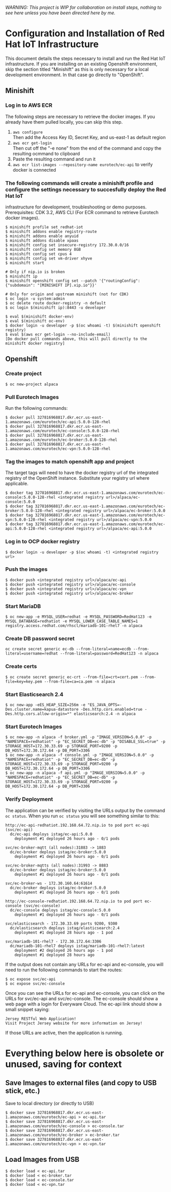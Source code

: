 *WARNING: This project is WIP for collaboration on install steps, nothing to see here unless you have been directed here by me.*

# Configuration and Installation of Red Hat IoT Infrastructure
This document details the steps necessary to install and run the Red Hat IoT infrastructure. If you are installing on an existing Openshift
environment, skip the section titled "Minishift" as this is only necessary for a local development environment. In that case go directly to "OpenShift".

## Minishift

### Log in to AWS ECR
The following steps are necessary to retrieve the docker images. If you already have them pulled locally, you can skip this step.
1. `aws configure`  
Then add the Access Key ID, Secret Key, and us-east-1 as default region
2. `aws ecr get-login`  
Then cut off the "-e none" from the end of the command and copy the resulting ocmmand to clipboard
3. Paste the resulting command and run it
4. `aws ecr list-images --repository-name eurotech/ec-api` to verify docker is connected

### The following commands will create a minishift profile and configure the settings necessary to succesfully deploy the Red Hat IoT 
infrastructure for development, troubleshooting or demo purposes.  
Prerequisites: CDK 3.2, AWS CLI (For ECR command to retrieve Eurotech docker images).

```
$ minishift profile set redhat-iot
$ minishift addons enable registry-route
$ minishift addons enable anyuid
$ minishift addons disable xpaas
$ minishift config set insecure-registry 172.30.0.0/16
$ minishift config set memory 8GB
$ minishift config set cpus 4
$ minishift config set vm-driver xhyve
$ minishift start

# Only if nip.io is broken
$ minishift ip
$ minishift openshift config set --patch '{"routingConfig": {"subdomain": "[MINISHIFT IP].xip.io"}}'

# Only for origin and upstream minishift (not for CDK)
$ oc login -u system:admin
$ oc delete route docker-registry -n default
$ oc login $(minishift ip):8443 -u developer

$ eval $(minishift docker-env)
$ eval $(minishift oc-env)
$ docker login -u developer -p $(oc whoami -t) $(minishift openshift registry)
$ eval $(aws ecr get-login --no-include-email)
[Do docker pull commands above, this will pull directly to the minishift docker registry]
```

## Openshift
### Create project  
```
$ oc new-project alpaca
```

### Pull Eurotech Images
Run the following commands:  
```
$ docker pull 327816968817.dkr.ecr.us-east-1.amazonaws.com/eurotech/ec-api:5.0.0-128-rhel
$ docker pull 327816968817.dkr.ecr.us-east-1.amazonaws.com/eurotech/ec-console:5.0.0-128-rhel
$ docker pull 327816968817.dkr.ecr.us-east-1.amazonaws.com/eurotech/ec-broker:5.0.0-128-rhel
$ docker pull 327816968817.dkr.ecr.us-east-1.amazonaws.com/eurotech/ec-vpn:5.0.0-128-rhel  
```

### Tag the images to match openshift app and project
The target tags will need to have the docker registry url of the integrated registry of the OpenShift instance. Substitute your registry url where applicable.
```
$ docker tag 327816968817.dkr.ecr.us-east-1.amazonaws.com/eurotech/ec-console:5.0.0-128-rhel <integrated registry url>/alpaca/ec-console:5.0.0
$ docker tag 327816968817.dkr.ecr.us-east-1.amazonaws.com/eurotech/ec-broker:5.0.0-128-rhel <integrated registry url>/alpaca/ec-broker:5.0.0
$ docker tag 327816968817.dkr.ecr.us-east-1.amazonaws.com/eurotech/ec-vpn:5.0.0-128-rhel <integrated registry url>/alpaca/ec-vpn:5.0.0
$ docker tag 327816968817.dkr.ecr.us-east-1.amazonaws.com/eurotech/ec-api:5.0.0-128-rhel <integrated registry url>/alpaca/ec-api:5.0.0
```

### Log in to OCP docker registry
```
$ docker login -u developer -p $(oc whoami -t) <integrated registry url>
```

### Push the images
```
$ docker push <integrated registry url>/alpaca/ec-api
$ docker push <integrated registry url>/alpaca/ec-console
$ docker push <integrated registry url>/alpaca/ec-vpn
$ docker push <integrated registry url>/alpaca/ec-broker
```

### Start MariaDB
```
$ oc new-app -e MYSQL_USER=redhat -e MYSQL_PASSWORD=RedHat123 -e MYSQL_DATABASE=redhatiot -e MYSQL_LOWER_CASE_TABLE_NAMES=1 registry.access.redhat.com/rhscl/mariadb-101-rhel7 -n alpaca
```

### Create DB password secret
```
oc create secret generic ec-db --from-literal=name=ecdb --from-literal=username=redhat --from-literal=password=RedHat123 -n alpaca
```

### Create certs
```
$ oc create secret generic ec-crt --from-file=crt=cert.pem --from-file=key=key.pem --from-file=ca=ca.pem -n alpaca
```

### Start Elasticsearch 2.4
```
$ oc new-app -eES_HEAP_SIZE=256m -e "ES_JAVA_OPTS=-Des.cluster.name=kapua-datastore -Des.http.cors.enabled=true -Des.http.cors.allow-origin=*" elasticsearch:2.4 -n alpaca
```


### Start Eurotech Images


```
$ oc new-app -n alpaca -f broker.yml -p "IMAGE_VERSION=5.0.0" -p "NAMESPACE=redhatiot" -p "EC_SECRET_DB=ec-db" -p "DISABLE_SSL=true" -p STORAGE_HOST=172.30.33.69 -p STORAGE_PORT=9200 -p DB_HOST=172.30.172.64 -p DB_PORT=3306
$ oc new-app -n alpaca -f console.yml -p "IMAGE_VERSION=5.0.0" -p "NAMESPACE=redhatiot" -p "EC_SECRET_DB=ec-db" -p STORAGE_HOST=172.30.33.69 -p STORAGE_PORT=9200 -p DB_HOST=172.30.172.64 -p DB_PORT=3306
$ oc new-app -n alpaca -f api.yml -p "IMAGE_VERSION=5.0.0" -p "NAMESPACE=redhatiot" -p "EC_SECRET_DB=ec-db" -p STORAGE_HOST=172.30.33.69 -p STORAGE_PORT=9200 -p DB_HOST=172.30.172.64 -p DB_PORT=3306
```

### Verify Deployment
The application can be verified by visiting the URLs output by the command `oc status`. When you run `oc status` you will see something similar to this:
```
http://ec-api-redhatiot.192.168.64.72.nip.io to pod port ec-api (svc/ec-api)
  dc/ec-api deploys istag/ec-api:5.0.0
    deployment #1 deployed 26 hours ago - 0/1 pods

svc/ec-broker-mqtt (all nodes):31883 -> 1883
  dc/ec-broker deploys istag/ec-broker:5.0.0
    deployment #1 deployed 26 hours ago - 0/1 pods

svc/ec-broker-mqtts (all nodes):31993 -> 8883
  dc/ec-broker deploys istag/ec-broker:5.0.0
    deployment #1 deployed 26 hours ago - 0/1 pods

svc/ec-broker-ws - 172.30.160.64:61614
  dc/ec-broker deploys istag/ec-broker:5.0.0
    deployment #1 deployed 26 hours ago - 0/1 pods

http://ec-console-redhatiot.192.168.64.72.nip.io to pod port ec-console (svc/ec-console)
  dc/ec-console deploys istag/ec-console:5.0.0
    deployment #1 deployed 26 hours ago - 0/1 pods

svc/elasticsearch - 172.30.33.69 ports 9200, 9300
  dc/elasticsearch deploys istag/elasticsearch:2.4
    deployment #1 deployed 28 hours ago - 1 pod

svc/mariadb-101-rhel7 - 172.30.172.64:3306
  dc/mariadb-101-rhel7 deploys istag/mariadb-101-rhel7:latest
    deployment #2 deployed 26 hours ago - 1 pod
    deployment #1 deployed 28 hours ago
```
If the output does not contain any URLs for ec-api and ec-console, you will need to run the following commands to start the routes:
```
$ oc expose svc/ec-api
$ oc expose svc/ec-console
```

Once you can see the URLs for ec-api and ec-console, you can click on the URLs for svc/ec-api and svc/ec-console. The ec-console should show a web page with a login for Everyware Cloud. The ec-api link should show a small snippet saying:

```
Jersey RESTful Web Application!
Visit Project Jersey website for more information on Jersey!
```

If those URLs are active, then the application is running.


# Everything below here is obsolete or unused, saving for context

## Save Images to external files (and copy to USB stick, etc.)
Save to local directory (or directly to USB)  
```
$ docker save 327816968817.dkr.ecr.us-east-1.amazonaws.com/eurotech/ec-api > ec-api.tar
$ docker save 327816968817.dkr.ecr.us-east-1.amazonaws.com/eurotech/ec-console > ec-console.tar
$ docker save 327816968817.dkr.ecr.us-east-1.amazonaws.com/eurotech/ec-broker > ec-broker.tar
$ docker save 327816968817.dkr.ecr.us-east-1.amazonaws.com/eurotech/ec-vpn > ec-vpn.tar
```

## Load Images from USB
```
$ docker load < ec-api.tar
$ docker load < ec-broker.tar
$ docker load < ec-console.tar
$ docker load < ec-vpn.tar
```
